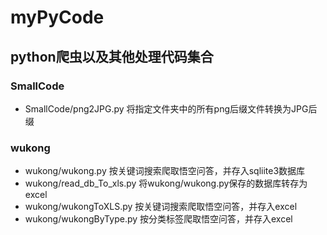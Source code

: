 # myPyCode
## python爬虫以及其他处理代码集合
### SmallCode
* SmallCode/png2JPG.py 将指定文件夹中的所有png后缀文件转换为JPG后缀
### wukong
* wukong/wukong.py 按关键词搜索爬取悟空问答，并存入sqliite3数据库
* wukong/read_db_To_xls.py 将wukong/wukong.py保存的数据库转存为excel
* wukong/wukongToXLS.py 按关键词搜索爬取悟空问答，并存入excel
* wukong/wukongByType.py 按分类标签爬取悟空问答，并存入excel
